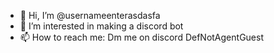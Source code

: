 - 👋 Hi, I’m @usernameenterasdasfa
- 👀 I’m interested in making a discord bot
- 📫 How to reach me: Dm me on discord DefNotAgentGuest

